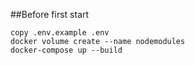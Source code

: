 ##Before first start
```
copy .env.example .env
docker volume create --name nodemodules
docker-compose up --build
```


